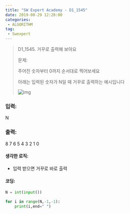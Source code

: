 ```yaml
---
title: "SW Expert Academy - D1_1545"
date: 2019-08-29 12:28:00
categories:
 - ALGORITHM
tag:
 - Swexpert
---
```


> D1_1545. 거꾸로 출력해 보아요
>
> 문제:
>
> 주어진 숫자부터 0까지 순서대로 찍어보세요
>
> 아래는 입력된 숫자가 N일 때 거꾸로 출력하는 예시입니다
>
> ![img](https://www.swexpertacademy.com/main/common/fileDownload.do?downloadType=CKEditorImages&fileId=AV2geHu6ABcBBAS0)

### 입력:

N



### 출력:

8 7 6 5 4 3 2 1 0



#### 생각한 로직:

- 입력 받으면 거꾸로 바로 출력



#### 코딩:

```python
N = int(input())

for i in range(N,-1,-1):
    print(i,end=" ")
```

[출처]: https://www.swexpertacademy.com/